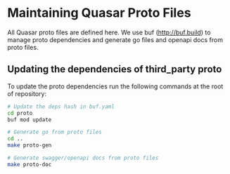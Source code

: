 # Maintaining Quasar Proto Files
All Quasar proto files are defined here. We use buf (http://buf.build) to manage proto dependencies and generate go files and openapi docs from proto files.
## Updating the dependencies of third_party proto
To update the proto dependencies run the following commands at the root of repository:
```bash
# Update the deps hash in buf.yaml
cd proto
buf mod update

# Generate go from proto files
cd ..
make proto-gen

# Generate swagger/openapi docs from proto files
make proto-doc
```